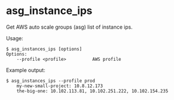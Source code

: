 # asg_instance_ips

Get AWS auto scale groups (asg) list of instance ips.

Usage:

    $ asg_instances_ips [options]
    Options:
        --profile <profile>          AWS profile

Example output:

    $ asg_instances_ips --profile prod
        my-new-small-project: 10.8.12.173
        the-big-one: 10.102.113.81, 10.102.251.222, 10.102.154.235

